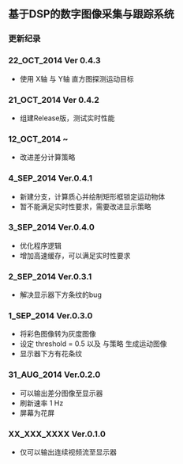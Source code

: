 ## 基于DSP的数字图像采集与跟踪系统

### 更新纪录

### 22_OCT_2014 Ver 0.4.3

 - 使用 X轴 与 Y轴 直方图探测运动目标

### 21_OCT_2014 Ver 0.4.2

 - 组建Release版，测试实时性能

### 12_OCT_2014 ~

 - 改进差分计算策略

### 4_SEP_2014 Ver.0.4.1

 - 新建分支，计算质心并绘制矩形框锁定运动物体
 - 暂不能满足实时性要求，需要改进显示策略

### 3_SEP_2014 Ver.0.4.0

 - 优化程序逻辑
 - 增加高速缓存，可以满足实时性要求

### 2_SEP_2014 Ver.0.3.1

 - 解决显示器下方条纹的bug

### 1_SEP_2014 Ver.0.3.0

 - 将彩色图像转为灰度图像
 - 设定 threshold = 0.5 以及 与策略 生成运动图像
 - 显示器下方有花条纹

### 31_AUG_2014 Ver.0.2.0

 - 可以输出差分图像至显示器
 - 刷新速率 1 Hz
 - 屏幕为花屏

### XX_XXX_XXXX Ver.0.1.0

 - 仅可以输出连续视频流至显示器
